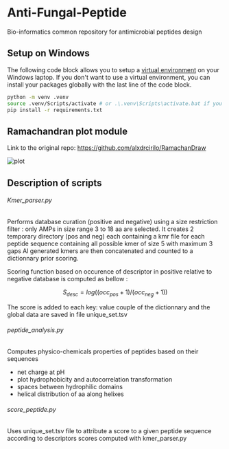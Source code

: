 # Anti-Fungal-Peptide
Bio-informatics common repository for antimicrobial peptides design 

## Setup on Windows

The following code block allows you to setup a [virtual environment](https://docs.python.org/3/library/venv.html) on your Windows laptop. If you don't want to use a virtual environment, you can install your packages globally with the last line of the code block.

```bash
python -m venv .venv
source .venv/Scripts/activate # or .\.venv\Scripts\activate.bat if you are using Windows cmd
pip install -r requirements.txt
```
## Ramachandran plot module

Link to the original repo: https://github.com/alxdrcirilo/RamachanDraw

![plot](./directory_1/directory_2/.../directory_n/plot.png)

## Description of scripts 

###### Kmer_parser.py 
Performs database curation (positive and negative) using a size restriction filter : only AMPs in size range 3 to 18 aa are selected.
It creates 2 temporary directory (pos and neg) each containing a kmr file for each peptide sequence containing all possible kmer of size 5 with maximum 3 gaps 
Al generated kmers are then concatenated and counted to a dictionnary prior scoring.

Scoring function based on occurence of descriptor in positive relative to negative database is computed as bellow : 

$$S_{desc}=log( ( occ_{pos} +1 )/ (occ_{neg} +1))$$

The score is added to each key: value couple of the dictionnary and the global data are saved in file unique_set.tsv 

###### peptide_analysis.py 
Computes physico-chemicals properties of peptides based on their sequences
- net charge at pH 
- plot hydrophobicity and autocorrelation transformation 
- spaces between hydrophilic domains 
- helical distribution of aa along helixes 

###### score_peptide.py
Uses unique_set.tsv file to attribute a score to a given peptide sequence according to descriptors scores computed with kmer_parser.py
